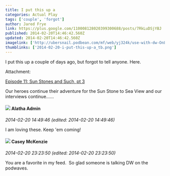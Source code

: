 ```yaml
---
title: I put this up a
categories: Actual Play
tags: ['couple', 'forgot']
author: Jared Frye
link: https://plus.google.com/110008128020399300688/posts/7RkLuDSjYBJ
published: 2014-02-20T14:46:42.560Z
updated: 2014-02-20T14:46:42.560Z
imagelink: ['http://ubersnail.podbean.com/mf/web/yj324k/use-with-dw-OnLight-BW.png']
thumblinks: ['2014-02-20-i-put-this-up-a_tb.png']
---
```


I put this up a couple of days ago, but forgot to tell anyone. Here.


Attachment:

<a href='http://ubersnail.podbean.com/2014/02/18/episode-11-sun-stones-and-such-pt-3/#.UwYVL5i2rSw.google_plusone_share'>Episode 11: Sun Stones and Such, pt 3</a>


Our heroes continue their adventure for the Sun Stone to Sea View and our interviews continue......
<div id='comment z13ctrszmsbmcrhla23su5m5vvqgi5ycm'>
  <h4><img src='{{site.baseurl}}//images/avatars/114497244043856990142_photo.jpg'> Alatha Admin</h4>
      <p><cite>2014-02-20 14:49:46 (edited: 2014-02-20 14:49:46)</cite></p>
        <p>I am loving these. Keep &#39;em coming!</p>
</div>
        

<div id='comment z13ctrszmsbmcrhla23su5m5vvqgi5ycm'>
  <h4><img src='{{site.baseurl}}//images/avatars/107341309298688522790_photo.jpg'> Casey McKenzie</h4>
      <p><cite>2014-02-20 23:23:50 (edited: 2014-02-20 23:23:50)</cite></p>
        <p>You are a favorite in my feed.  So glad someone is talking DW on the podwaves.</p>
</div>
        